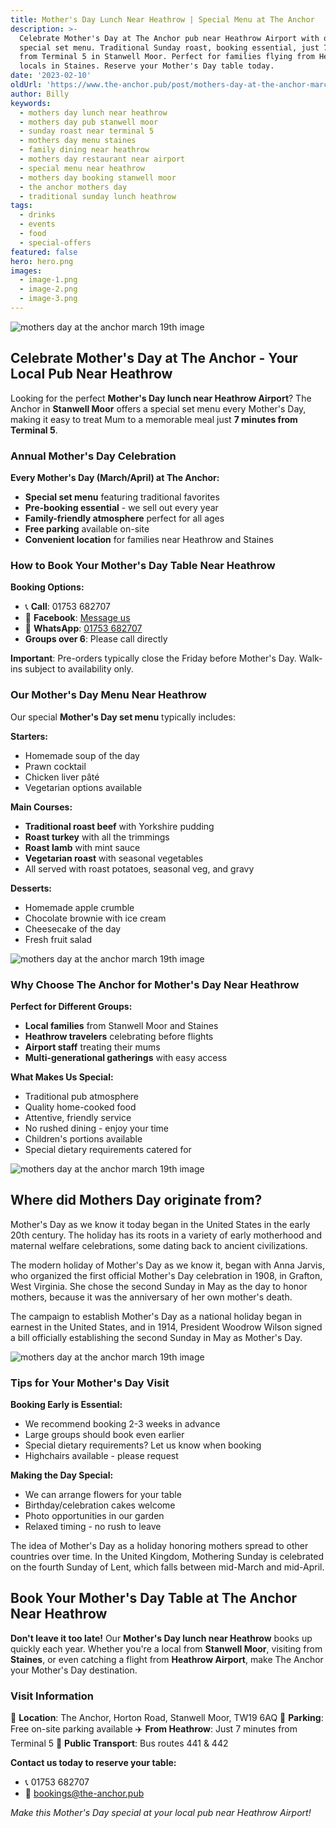 ```yaml
---
title: Mother's Day Lunch Near Heathrow | Special Menu at The Anchor
description: >-
  Celebrate Mother's Day at The Anchor pub near Heathrow Airport with our
  special set menu. Traditional Sunday roast, booking essential, just 7 minutes
  from Terminal 5 in Stanwell Moor. Perfect for families flying from Heathrow or
  locals in Staines. Reserve your Mother's Day table today.
date: '2023-02-10'
oldUrl: 'https://www.the-anchor.pub/post/mothers-day-at-the-anchor-march-19th'
author: Billy
keywords:
  - mothers day lunch near heathrow
  - mothers day pub stanwell moor
  - sunday roast near terminal 5
  - mothers day menu staines
  - family dining near heathrow
  - mothers day restaurant near airport
  - special menu near heathrow
  - mothers day booking stanwell moor
  - the anchor mothers day
  - traditional sunday lunch heathrow
tags:
  - drinks
  - events
  - food
  - special-offers
featured: false
hero: hero.png
images:
  - image-1.png
  - image-2.png
  - image-3.png
---
```


  

![mothers day at the anchor march 19th image](/content/blog/mothers-day-at-the-anchor-march-19th/hero.png)

## Celebrate Mother's Day at The Anchor - Your Local Pub Near Heathrow

Looking for the perfect **Mother's Day lunch near Heathrow Airport**? The Anchor in **Stanwell Moor** offers a special set menu every Mother's Day, making it easy to treat Mum to a memorable meal just **7 minutes from Terminal 5**.

### Annual Mother's Day Celebration

**Every Mother's Day (March/April) at The Anchor:**
- **Special set menu** featuring traditional favorites
- **Pre-booking essential** - we sell out every year
- **Family-friendly atmosphere** perfect for all ages
- **Free parking** available on-site
- **Convenient location** for families near Heathrow and Staines

### How to Book Your Mother's Day Table Near Heathrow

**Booking Options:**
- 📞 **Call**: 01753 682707
- 💬 **Facebook**: [Message us](http://m.me/theanchorpubsm)
- 📱 **WhatsApp**: [01753 682707](https://api.whatsapp.com/send?phone=4401753682707)
- **Groups over 6**: Please call directly

**Important**: Pre-orders typically close the Friday before Mother's Day. Walk-ins subject to availability only.

### Our Mother's Day Menu Near Heathrow

Our special **Mother's Day set menu** typically includes:

**Starters:**
- Homemade soup of the day
- Prawn cocktail
- Chicken liver pâté
- Vegetarian options available

**Main Courses:**
- **Traditional roast beef** with Yorkshire pudding
- **Roast turkey** with all the trimmings
- **Roast lamb** with mint sauce
- **Vegetarian roast** with seasonal vegetables
- All served with roast potatoes, seasonal veg, and gravy

**Desserts:**
- Homemade apple crumble
- Chocolate brownie with ice cream
- Cheesecake of the day
- Fresh fruit salad

![mothers day at the anchor march 19th image](/content/blog/mothers-day-at-the-anchor-march-19th/image-1.png)

### Why Choose The Anchor for Mother's Day Near Heathrow

**Perfect for Different Groups:**
- **Local families** from Stanwell Moor and Staines
- **Heathrow travelers** celebrating before flights
- **Airport staff** treating their mums
- **Multi-generational gatherings** with easy access

**What Makes Us Special:**
- Traditional pub atmosphere
- Quality home-cooked food
- Attentive, friendly service
- No rushed dining - enjoy your time
- Children's portions available
- Special dietary requirements catered for

![mothers day at the anchor march 19th image](/content/blog/mothers-day-at-the-anchor-march-19th/image-2.png)

## Where did Mothers Day originate from?

Mother's Day as we know it today began in the United States in the early 20th century. The holiday has its roots in a variety of early motherhood and maternal welfare celebrations, some dating back to ancient civilizations.

  

The modern holiday of Mother's Day as we know it, began with Anna Jarvis, who organized the first official Mother's Day celebration in 1908, in Grafton, West Virginia. She chose the second Sunday in May as the day to honor mothers, because it was the anniversary of her own mother's death.

  

The campaign to establish Mother's Day as a national holiday began in earnest in the United States, and in 1914, President Woodrow Wilson signed a bill officially establishing the second Sunday in May as Mother's Day.

![mothers day at the anchor march 19th image](/content/blog/mothers-day-at-the-anchor-march-19th/image-3.png)

### Tips for Your Mother's Day Visit

**Booking Early is Essential:**
- We recommend booking 2-3 weeks in advance
- Large groups should book even earlier
- Special dietary requirements? Let us know when booking
- Highchairs available - please request

**Making the Day Special:**
- We can arrange flowers for your table
- Birthday/celebration cakes welcome
- Photo opportunities in our garden
- Relaxed timing - no rush to leave

The idea of Mother's Day as a holiday honoring mothers spread to other countries over time. In the United Kingdom, Mothering Sunday is celebrated on the fourth Sunday of Lent, which falls between mid-March and mid-April.

## Book Your Mother's Day Table at The Anchor Near Heathrow

**Don't leave it too late!** Our **Mother's Day lunch near Heathrow** books up quickly each year. Whether you're a local from **Stanwell Moor**, visiting from **Staines**, or even catching a flight from **Heathrow Airport**, make The Anchor your Mother's Day destination.

### Visit Information

📍 **Location**: The Anchor, Horton Road, Stanwell Moor, TW19 6AQ
🚗 **Parking**: Free on-site parking available
✈️ **From Heathrow**: Just 7 minutes from Terminal 5
🚌 **Public Transport**: Bus routes 441 & 442

**Contact us today to reserve your table:**
- 📞 01753 682707
- 📧 bookings@the-anchor.pub

*Make this Mother's Day special at your local pub near Heathrow Airport!*
